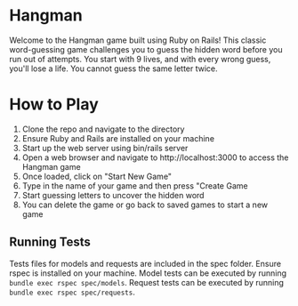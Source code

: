 # Hangman
Welcome to the Hangman game built using Ruby on Rails! This classic word-guessing game challenges you to guess the hidden word before you run out of attempts. You start with 9 lives, and with every wrong guess, you'll lose a life. You cannot guess the same letter twice.

# How to Play
1. Clone the repo and navigate to the directory
2. Ensure Ruby and Rails are installed on your machine
3. Start up the web server using bin/rails server
4. Open a web browser and navigate to http://localhost:3000 to access the Hangman game
5. Once loaded, click on "Start New Game"
6. Type in the name of your game and then press "Create Game
7. Start guessing letters to uncover the hidden word
8. You can delete the game or go back to saved games to start a new game

## Running Tests
Tests files for models and requests are included in the spec folder. Ensure rspec is installed on your machine. Model tests can be executed by running `bundle exec rspec spec/models`. Request tests can be executed by running `bundle exec rspec spec/requests`.
